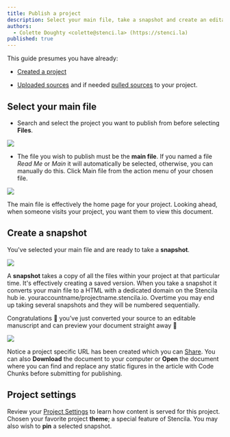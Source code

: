 ```yaml
---
title: Publish a project
description: Select your main file, take a snapshot and create an editable manuscript to publish
authors:
  - Colette Doughty <colette@stenci.la> (https://stenci.la)
published: true
---
```


This guide presumes you have already:

- [Created a project](./create-a-project.md)

- [Uploaded sources](../sources/upload.md) and if needed [pulled sources](./manage-project-sources.md) to your project.

## Select your main file

- Search and select the project you want to publish from before selecting **Files**.

![](https://i.imgur.com/9YE1vo1.png)

- The file you wish to publish must be the **main file**. If you named a file _Read Me_ or _Main_ it will automatically be selected, otherwise, you can manually do this. Click Main file from the action menu of your chosen file.

![](https://i.imgur.com/ObLjYe9.png)

The main file is effectively the home page for your project. Looking ahead, when someone visits your project, you want them to view this document.

## Create a snapshot

You've selected your main file and are ready to take a **snapshot**.

![](https://i.imgur.com/TgpGx1L.png)

A **snapshot** takes a copy of all the files within your project at that particular time. It's effectively creating a saved version.
When you take a snapshot it converts your main file to a HTML with a dedicated domain on the Stencila hub ie. youraccountname/projectname.stencila.io.
Overtime you may end up taking several snapshots and they will be numbered sequentially.

Congratulations 👏 you’ve just converted your source to an editable manuscript and can preview your document straight away 🤖

![](https://i.imgur.com/5y7HQDC.png)

Notice a project specific URL has been created which you can [Share](./share-a-project.md). You can also **Download** the document to your computer or **Open** the document where you can find and replace any static figures in the article with Code Chunks before submitting for publishing.

## Project settings

Review your [Project Settings](./project-settings.md) to learn how content is served for this project. Chosen your favorite project **theme**; a special feature of Stencila. You may also wish to **pin** a selected snapshot.
